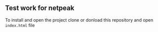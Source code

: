 ## Test work for netpeak
To install and open the project clone or donload this repository and open `index.html` file